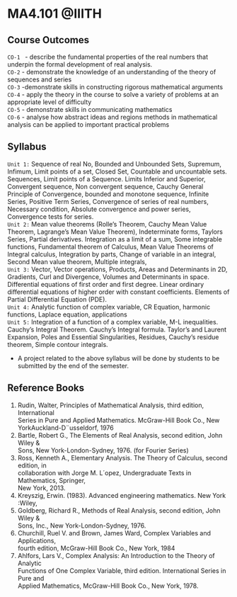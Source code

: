 # MA4.101 @IIITH

## **Course Outcomes**

`CO-1 ` - describe the fundamental properties of the real numbers that underpin the formal development of 
real analysis. \
`CO-2` -  demonstrate the knowledge of an understanding of the theory of sequences and series    \
`CO-3` -demonstrate skills in constructing rigorous mathematical arguments \
`CO-4` - apply the theory in the course to solve a variety of problems at an appropriate level of 
difficulty \
`CO-5` -  demonstrate skills in communicating mathematics \
`CO-6` - analyse how abstract ideas and regions methods in mathematical analysis can be applied to 
important practical problems 
## **Syllabus**
`Unit 1:` Sequence of real No, Bounded and Unbounded Sets, Supremum, Infimum, Limit points 
of a set, Closed Set, Countable and uncountable sets. Sequences, Limit points of a Sequence. 
Limits Inferior and Superior, Convergent sequence, Non convergent sequence, Cauchy 
General Principle of Convergence, bounded and monotone sequence, Infinite Series, Positive 
Term  Series, Convergence of series of real numbers, Necessary condition, Absolute 
convergence and power series, Convergence tests for series.  \
`Unit 2:`  Mean value theorems (Rolle’s Theorem, Cauchy Mean Value Theorem, Lagrange’s 
Mean Value Theorem), Indeterminate forms, Taylors Series, Partial derivatives. Integration as 
a limit of a sum, Some integrable functions, Fundamental theorem of Calculus, Mean Value 
Theorems of Integral calculus, Integration by parts, Change of variable in an integral, Second 
Mean value theorem, Multiple integrals,  \
`Unit 3:` Vector, Vector operations, Products, Areas and Determinants in 2D, Gradients, Curl 
and Divergence, Volumes and Determinants in space. Differential equations of first order and 
first degree. Linear ordinary differential equations of higher order with constant coefficients. 
Elements of Partial Differential Equation (PDE).    \
`Unit 4:` Analytic function of complex variable, CR Equation, harmonic functions, Laplace 
equation, applications    \
`Unit 5:` Integration of a function of a complex variable, M-L inequalities. Cauchy’s Integral 
Theorem. Cauchy’s Integral formula. Taylor’s and Laurent Expansion, Poles and Essential 
Singularities, Residues, Cauchy’s residue theorem, Simple contour integrals.   
- A project related to the above syllabus will be done by students to be submitted 
by the end of the semester. 
## **Reference Books**
1. Rudin, Walter, Principles of Mathematical Analysis, third edition, 
International  
Series in Pure and Applied Mathematics. McGraw-Hill Book Co., New 
YorkAuckland-D¨usseldorf, 1976
2. Bartle, Robert G., The Elements of Real Analysis, second edition, John Wiley &  
Sons, New York-London-Sydney, 1976. (for Fourier Series)
3. Ross, Kenneth A., Elementary Analysis. The Theory of Calculus, second edition, 
in  
collaboration with Jorge M. L´opez, Undergraduate Texts in Mathematics, 
Springer,  
New York, 2013.
4. Kreyszig, Erwin. (1983). Advanced engineering mathematics. New York 
:Wiley,
5. Goldberg, Richard R., Methods of Real Analysis, second edition, John Wiley 
&  
Sons, Inc., New York-London-Sydney, 1976.
6. Churchill, Ruel V. and Brown, James Ward, Complex Variables and 
Applications,  
fourth edition, McGraw-Hill Book Co., New York, 1984
7.   Ahlfors, Lars V., Complex Analysis: An Introduction to the Theory of Analytic  
Functions of One Complex Variable, third edition. International Series in Pure 
and  
Applied Mathematics, McGraw-Hill Book Co., New York, 1978.
